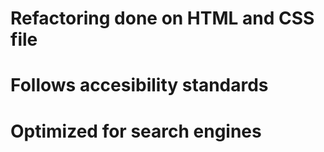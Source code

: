 # Refactoring done on HTML and CSS file 
# Follows accesibility standards 
# Optimized for search engines
